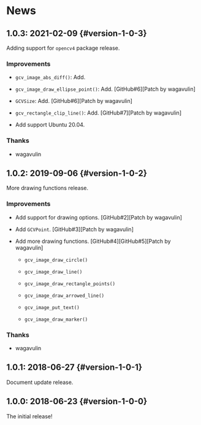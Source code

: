# News

## 1.0.3: 2021-02-09 {#version-1-0-3}

Adding support for `opencv4` package release.

### Improvements

  * `gcv_image_abs_diff()`: Add.

  * `gcv_image_draw_ellipse_point()`: Add.
    [GitHub#6][Patch by wagavulin]

  * `GCVSize`: Add.
    [GitHub#6][Patch by wagavulin]

  * `gcv_rectangle_clip_line()`: Add.
    [GitHub#7][Patch by wagavulin]

  * Add support Ubuntu 20.04.

### Thanks

  * wagavulin

## 1.0.2: 2019-09-06 {#version-1-0-2}

More drawing functions release.

### Improvements

  * Add support for drawing options.
    [GitHub#2][Patch by wagavulin]

  * Add `GCVPoint`.
    [GitHub#3][Patch by wagavulin]

  * Add more drawing functions.
    [GitHub#4][GitHub#5][Patch by wagavulin]

    * `gcv_image_draw_circle()`

    * `gcv_image_draw_line()`

    * `gcv_image_draw_rectangle_points()`

    * `gcv_image_draw_arrowed_line()`

    * `gcv_image_put_text()`

    * `gcv_image_draw_marker()`

### Thanks

  * wagavulin

## 1.0.1: 2018-06-27 {#version-1-0-1}

Document update release.

## 1.0.0: 2018-06-23 {#version-1-0-0}

The initial release!
